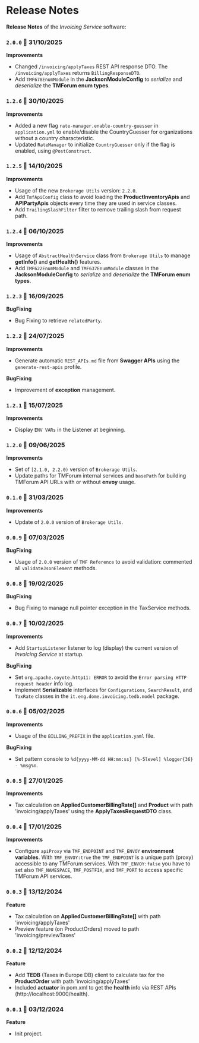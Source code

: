 # Release Notes

**Release Notes** of the *Invoicing Service* software:


### <code>2.0.0</code> :calendar: 31/10/2025
**Improvements**
* Changed `/invoicing/applyTaxes` REST API response DTO. The `/invoicing/applyTaxes` returns  `BillingResponseDTO`.
* Add `TMF678EnumModule` in the **JacksonModuleConfig** to *serialize* and *deserialize* the **TMForum enum types**.


### <code>1.2.6</code> :calendar: 30/10/2025
**Improvements**
* Added a new flag `rate-manager.enable-country-guesser` in `application.yml` to enable/disable the CountryGuesser for organizations without a country characteristic.
* Updated `RateManager` to initialize `CountryGuesser` only if the flag is enabled, using `@PostConstruct`.


### <code>1.2.5</code> :calendar: 14/10/2025
**Improvements**
* Usage of the new `Brokerage Utils` version: `2.2.0`.
* Add `TmfApiConfig` class to avoid loading the **ProductInventoryApis** and **APIPartyApis** objects every time they are used in service classes.
* Add `TrailingSlashFilter` filter to remove trailing slash from request path.


### <code>1.2.4</code> :calendar: 06/10/2025
**Improvements**
* Usage of `AbstractHealthService` class from `Brokerage Utils` to manage **getInfo()** and **getHealth()** features.
* Add `TMF622EnumModule` and `TMF637EnumModule` classes in the **JacksonModuleConfig** to *serialize* and *deserialize* the **TMForum enum types**.


### <code>1.2.3</code> :calendar: 16/09/2025
**BugFixing**
* Bug Fixing to retrieve `relatedParty`.


### <code>1.2.2</code> :calendar: 24/07/2025
**Improvements**
* Generate automatic `REST_APIs.md` file from **Swagger APIs** using the `generate-rest-apis` profile.

**BugFixing**
* Improvement of **exception** management. 


### <code>1.2.1</code> :calendar: 15/07/2025
**Improvements**
* Display `ENV VARs` in the Listener at beginning.


### <code>1.2.0</code> :calendar: 09/06/2025
**Improvements**
* Set of `[2.1.0, 2.2.0)` version of `Brokerage Utils`.
* Update paths for TMForum internal services and `basePath` for building TMForum API URLs with or without **envoy** usage.


### <code>0.1.0</code> :calendar: 31/03/2025
**Improvements**
* Update of `2.0.0` version of `Brokerage Utils`.


### <code>0.0.9</code> :calendar: 07/03/2025
**BugFixing**
* Usage of `2.0.0` version of `TMF Reference` to avoid validation: commented all `validateJsonElement` methods.


### <code>0.0.8</code> :calendar: 19/02/2025
**BugFixing**
* Bug Fixing to manage null pointer exception in the TaxService methods.


### <code>0.0.7</code> :calendar: 10/02/2025
**Improvements**
* Add `StartupListener` listener to log (display) the current version of *Invoicing Service* at startup.

**BugFixing**
* Set `org.apache.coyote.http11: ERROR` to avoid the `Error parsing HTTP request header` info log.
* Implement **Serializable** interfaces for `Configurations`, `SearchResult`, and `TaxRate` classes in the `it.eng.dome.invoicing.tedb.model` package.


### <code>0.0.6</code> :calendar: 05/02/2025
**Improvements**
* Usage of the `BILLING_PREFIX` in the `application.yaml` file.

**BugFixing**
* Set pattern console to `%d{yyyy-MM-dd HH:mm:ss} [%-5level] %logger{36} - %msg%n`.


### <code>0.0.5</code> :calendar: 27/01/2025
**Improvements**
* Tax calculation on **AppliedCustomerBillingRate[]** and **Product** with path 'invoicing/applyTaxes' using the **ApplyTaxesRequestDTO** class.


### <code>0.0.4</code> :calendar: 17/01/2025
**Improvements**
* Configure `apiProxy` via `TMF_ENDPOINT` and `TMF_ENVOY` **environment variables**. With `TMF_ENVOY:true` the `TMF_ENDPOINT` is a unique path (proxy) accessible to any TMForum services. With `TMF_ENVOY:false` you have to set also `TMF_NAMESPACE`, `TMF_POSTFIX`, and `TMF_PORT` to access specific TMForum API services.


### <code>0.0.3</code> :calendar: 13/12/2024
**Feature**
* Tax calculation on **AppliedCustomerBillingRate[]** with path 'invoicing/applyTaxes'
* Preview feature (on ProductOrders) moved to path 'invoicing/previewTaxes'


### <code>0.0.2</code> :calendar: 12/12/2024
**Feature**
* Add **TEDB** (Taxes in Europe DB) client to calculate tax for the **ProductOrder** with path 'invoicing/applyTaxes'
* Included **actuator** in pom.xml to get the **health** info via REST APIs (http://localhost:9000/health).


### <code>0.0.1</code> :calendar: 03/12/2024
**Feature**
* Init project.
